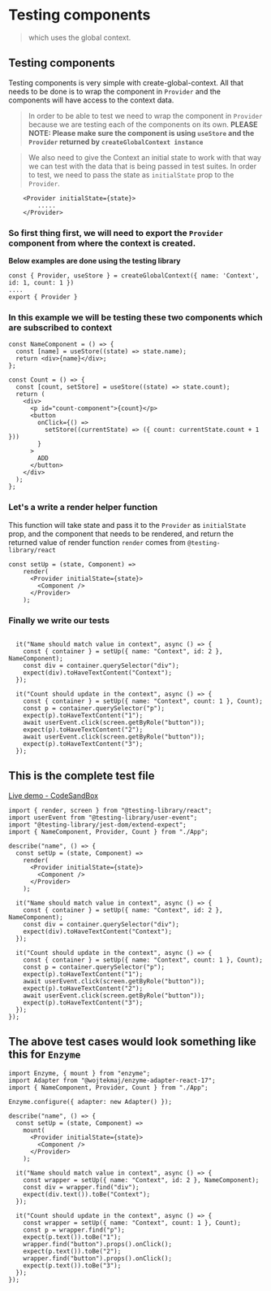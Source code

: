 # Testing components

> which uses the global context.

## Testing components

Testing components is very simple with create-global-context. All that needs to be done is to wrap the component in `Provider` and the components will have access to the context data.

> In order to be able to test we need to wrap the component in `Provider` because we are testing each of the components on its own.
> **PLEASE NOTE: Please make sure the component is using `useStore` and the `Provider` returned by `createGlobalContext instance`**

> We also need to give the Context an initial state to work with that way we can test with the data that is being passed in test suites. In order to test, we need to pass the state as `initialState` prop to the `Provider`.

```
    <Provider initialState={state}>
        .....
    </Provider>
```

### So first thing first, we will need to export the `Provider` component from where the context is created.

**Below examples are done using the testing library**

```
const { Provider, useStore } = createGlobalContext({ name: 'Context', id: 1, count: 1 })
....
export { Provider }
```

### In this example we will be testing these two components which are subscribed to context

```
const NameComponent = () => {
  const [name] = useStore((state) => state.name);
  return <div>{name}</div>;
};

const Count = () => {
  const [count, setStore] = useStore((state) => state.count);
  return (
    <div>
      <p id="count-component">{count}</p>
      <button
        onClick={() =>
          setStore((currentState) => ({ count: currentState.count + 1 }))
        }
      >
        ADD
      </button>
    </div>
  );
};
```

### Let's a write a render helper function

This function will take state and pass it to the `Provider` as `initialState` prop, and the component that needs to be rendered, and return the returned value of render function
`render` comes from `@testing-library/react`

```
const setUp = (state, Component) =>
    render(
      <Provider initialState={state}>
        <Component />
      </Provider>
    );
```

### Finally we write our tests

```

  it("Name should match value in context", async () => {
    const { container } = setUp({ name: "Context", id: 2 }, NameComponent);
    const div = container.querySelector("div");
    expect(div).toHaveTextContent("Context");
  });

  it("Count should update in the context", async () => {
    const { container } = setUp({ name: "Context", count: 1 }, Count);
    const p = container.querySelector("p");
    expect(p).toHaveTextContent("1");
    await userEvent.click(screen.getByRole("button"));
    expect(p).toHaveTextContent("2");
    await userEvent.click(screen.getByRole("button"));
    expect(p).toHaveTextContent("3");
  });
```

## This is the complete test file

[Live demo - CodeSandBox](https://codesandbox.io/s/blue-rgb-9h1zmx?file=/src/app.test.js)

```
import { render, screen } from "@testing-library/react";
import userEvent from "@testing-library/user-event";
import "@testing-library/jest-dom/extend-expect";
import { NameComponent, Provider, Count } from "./App";

describe("name", () => {
  const setUp = (state, Component) =>
    render(
      <Provider initialState={state}>
        <Component />
      </Provider>
    );

  it("Name should match value in context", async () => {
    const { container } = setUp({ name: "Context", id: 2 }, NameComponent);
    const div = container.querySelector("div");
    expect(div).toHaveTextContent("Context");
  });

  it("Count should update in the context", async () => {
    const { container } = setUp({ name: "Context", count: 1 }, Count);
    const p = container.querySelector("p");
    expect(p).toHaveTextContent("1");
    await userEvent.click(screen.getByRole("button"));
    expect(p).toHaveTextContent("2");
    await userEvent.click(screen.getByRole("button"));
    expect(p).toHaveTextContent("3");
  });
});
```

## The above test cases would look something like this for `Enzyme`

```
import Enzyme, { mount } from "enzyme";
import Adapter from "@wojtekmaj/enzyme-adapter-react-17";
import { NameComponent, Provider, Count } from "./App";

Enzyme.configure({ adapter: new Adapter() });

describe("name", () => {
  const setUp = (state, Component) =>
    mount(
      <Provider initialState={state}>
        <Component />
      </Provider>
    );

  it("Name should match value in context", async () => {
    const wrapper = setUp({ name: "Context", id: 2 }, NameComponent);
    const div = wrapper.find("div");
    expect(div.text()).toBe("Context");
  });

  it("Count should update in the context", async () => {
    const wrapper = setUp({ name: "Context", count: 1 }, Count);
    const p = wrapper.find("p");
    expect(p.text()).toBe("1");
    wrapper.find("button").props().onClick();
    expect(p.text()).toBe("2");
    wrapper.find("button").props().onClick();
    expect(p.text()).toBe("3");
  });
});


```
